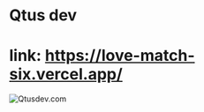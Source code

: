 # Qtus dev
# link: https://love-match-six.vercel.app/
![Qtusdev.com](https://files.catbox.moe/mf356u.png)
